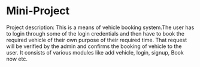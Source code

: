 # Mini-Project
Project description:
This is a means of vehicle booking system.The user has to login through some of the login credentials and then have to book the required vehicle 
of their own purpose of their required time. That request will be verified by the admin and confirms the booking of vehicle to the user. It consists of various modules like add vehicle, login, signup, Book now etc.
